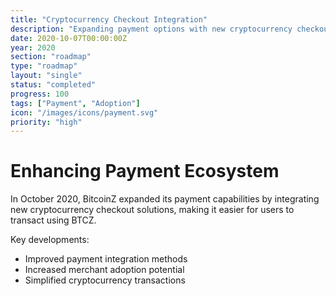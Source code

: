```yaml
---
title: "Cryptocurrency Checkout Integration"
description: "Expanding payment options with new cryptocurrency checkout solutions"
date: 2020-10-07T00:00:00Z
year: 2020
section: "roadmap"
type: "roadmap"
layout: "single"
status: "completed"
progress: 100
tags: ["Payment", "Adoption"]
icon: "/images/icons/payment.svg"
priority: "high"
---
```


# Enhancing Payment Ecosystem

In October 2020, BitcoinZ expanded its payment capabilities by integrating new cryptocurrency checkout solutions, making it easier for users to transact using BTCZ.

Key developments:
- Improved payment integration methods
- Increased merchant adoption potential
- Simplified cryptocurrency transactions
